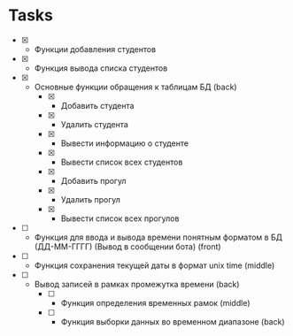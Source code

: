 # Tasks

- [x] - Функции добавления студентов

- [x] - Функция вывода списка студентов

- [x] - Основные функции обращения к таблицам БД (back)
    - [x] - Добавить студента
    - [x] - Удалить студента
    - [x] - Вывести информацию о студенте
    - [x] - Вывести список всех студентов
    - [x] - Добавить прогул
    - [x] - Удалить прогул
    - [x] - Вывести список всех прогулов

- [ ] - Функция для ввода и вывода времени понятным форматом в БД (ДД-ММ-ГГГГ) (Вывод в сообщении бота) (front)

- [ ] - Функция сохранения текущей даты в формат unix time (middle)

- [ ] - Вывод записей в рамках промежутка времени (back)
    - [ ] - Функция определения временных рамок (middle)
    - [ ] - Функция выборки данных во временном диапазоне (back)
